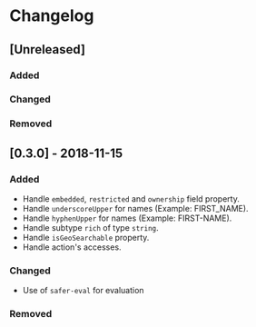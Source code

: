 # Changelog

## [Unreleased]

### Added

### Changed

### Removed

## [0.3.0] - 2018-11-15

### Added
- Handle `embedded`, `restricted` and `ownership` field property.
- Handle `underscoreUpper` for names (Example: FIRST_NAME).
- Handle `hyphenUpper` for names (Example: FIRST-NAME).
- Handle subtype `rich` of type `string`.
- Handle `isGeoSearchable` property.
- Handle action's accesses.

### Changed
- Use of `safer-eval` for evaluation

### Removed
